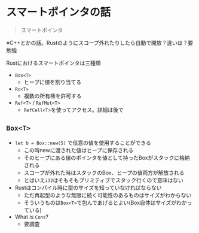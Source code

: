 スマートポインタの話
===================

> スマートポインタ

※C++とかの話。Rustのようにスコープ外れたりしたら自動で開放？違いは？要勉強

Rustにおけるスマートポインタは三種類

* `Box<T>`
  * ヒープに値を割り当てる
* `Rc<T>`
  * 複数の所有権を許可する
* `Ref<T>` / `RefMut<T>`
  * `RefCell<T>`を使ってアクセス。詳細は後で

`Box<T>`
----------------------

* `let b = Box::new(5)` で任意の値を使用することができる
  * この時newに渡された値はヒープに保存される
  * そのヒープにある値のポインタを値として持ったBoxがスタックに格納される
  * スコープが外れた時はスタックのBox、ヒープの値両方が解放される
  * とはいえ`i32`はそもそもプリミティブでスタック行くので意味はない
* Rustはコンパイル時に型のサイズを知っていなければならない
  * ただ再起型のような無限に続く可能性のあるものはサイズがわからない
  * そういうものは`Box<T>`で包んであげるとよい(Box自体はサイズがわかっている)
* What is `Cons`?
  * 要調査